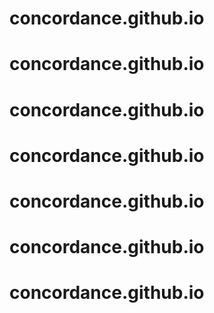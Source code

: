 # concordance.github.io
# concordance.github.io
# concordance.github.io
# concordance.github.io
# concordance.github.io
# concordance.github.io
# concordance.github.io

